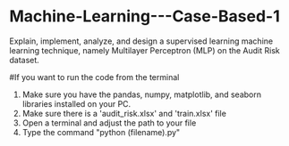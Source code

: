 # Machine-Learning---Case-Based-1

Explain, implement, analyze, and design a supervised learning machine learning technique, namely Multilayer Perceptron (MLP) on the Audit Risk dataset.

#If you want to run the code from the terminal
1. Make sure you have the pandas, numpy, matplotlib, and seaborn libraries installed on your PC.
2. Make sure there is a 'audit_risk.xlsx' and 'train.xlsx' file
3. Open a terminal and adjust the path to your file
4. Type the command "python (filename).py"
